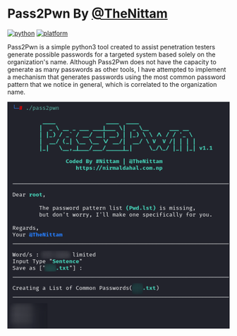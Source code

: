 # Pass2Pwn By [@TheNittam](https://twitter.com/TheNittam)

[![python](https://img.shields.io/badge/python-3.9-blue.svg?logo=python&labelColor=yellow)](https://www.python.org/downloads/) [![platform](https://img.shields.io/badge/platform-osx%2Flinux%2Fwindows-green.svg)](https://github.com/TheNittam/RPOscanner/)

Pass2Pwn is a simple python3 tool created to assist penetration testers generate possible passwords for a targeted system based solely on the organization's name. Although Pass2Pwn does not have the capacity to generate as many passwords as other tools, I have attempted to implement a mechanism that generates passwords using the most common password pattern that we notice in general, which is correlated to the organization name.


<p align="center">
  <img src="Pass2Pwn.png">
</p>
